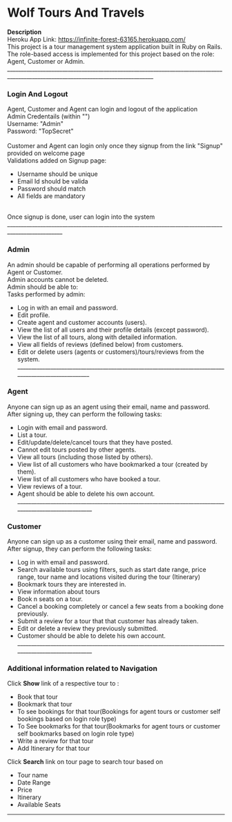 # Wolf Tours And Travels
**Description**<br>
Heroku App Link: https://infinite-forest-63165.herokuapp.com/
<br>
This project is a tour management system application built in Ruby on Rails. The role-based access is implemented for this project based on the role: Agent, Customer or Admin. 
___________________________________________________________________________________________________________________________________<br>

### Login And Logout<br>
Agent, Customer and Agent can login and logout of the application <br>
Admin Credentails (within "")<br>
Username: "Admin" <br>
Password: "TopSecret" <br>
<br>
Customer and Agent can login only once they signup from the link "Signup" provided on welcome page<br>
Validations added on Signup page:
* Username should be unique
* Email Id should be valida
* Password should match
* All fields are mandatory 
<br>
Once signup is done, user can login into the system<br>
__________________________________________________________________________________________________<br>

### Admin<br>
An admin should be capable of performing all operations performed by Agent or Customer. <br>
Admin accounts cannot be deleted.<br>
Admin should be able to:<br>
Tasks performed by admin: <br>
* Log in with an email and password.<br>
* Edit profile.<br>
* Create agent and customer accounts (users).<br>
* View the list of all users and their profile details (except password).<br>
* View the list of all tours, along with detailed information.<br>
* View all fields of reviews (defined below) from customers.<br>
* Edit or delete users (agents or customers)/tours/reviews from the system.<br>
_____________________________________________________________________________________________________<br>

### Agent <br>
Anyone can sign up as an agent using their email, name and password. After signing up, they can perform the following tasks: 
* Login with email and password. <br>
* List a tour.  <br>
* Edit/update/delete/cancel tours that they have posted. <br>
* Cannot edit tours posted by other agents.<br>
* View all tours (including those listed by others).<br>
* View list of all customers who have bookmarked a tour (created by them).<br>
* View list of all customers who have booked a tour.<br>
* View reviews of a tour.<br>
* Agent should be able to delete his own account.<br>
______________________________________________________________________________________________________ <br>

### Customer <br>
Anyone can sign up as a customer using their email, name and password. After signup, they can perform the following tasks: <br>
* Log in with email and password.<br>
* Search available tours using filters, such as start date range, price range, tour name and locations visited during the tour (Itinerary)<br>
* Bookmark tours they are interested in.<br>
* View information about tours<br>
* Book n seats on a tour.<br>
* Cancel a booking completely or cancel a few seats from a booking done previously.<br>
* Submit a review for a tour that that customer has already taken.<br>
* Edit or delete a review they previously submitted.<br>
* Customer should be able to delete his own account.<br>
______________________________________________________________________________________________________ <br>
### Additional information related to Navigation <br>
Click **Show** link of a respective tour to : <br>
* Book that tour <br>
* Bookmark that tour <br>
* To see bookings for that tour(Bookings for agent tours or customer self bookings based on login role type) <br>
* To See bookmarks for that tour(Bookmarks for agent tours or customer self bookmarks based on login role type) <br>
* Write a review for that tour<br>
* Add Itinerary for that tour<br>

Click **Search** link on tour page to search tour based on <br>
* Tour name <br>
* Date Range <br>
* Price <br>
* Itinerary <br>
* Available Seats <br>
______________________________________________________________________________________________________________________________________


